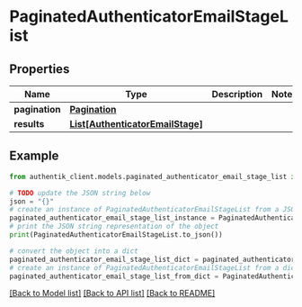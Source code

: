 # PaginatedAuthenticatorEmailStageList


## Properties

Name | Type | Description | Notes
------------ | ------------- | ------------- | -------------
**pagination** | [**Pagination**](Pagination.md) |  | 
**results** | [**List[AuthenticatorEmailStage]**](AuthenticatorEmailStage.md) |  | 

## Example

```python
from authentik_client.models.paginated_authenticator_email_stage_list import PaginatedAuthenticatorEmailStageList

# TODO update the JSON string below
json = "{}"
# create an instance of PaginatedAuthenticatorEmailStageList from a JSON string
paginated_authenticator_email_stage_list_instance = PaginatedAuthenticatorEmailStageList.from_json(json)
# print the JSON string representation of the object
print(PaginatedAuthenticatorEmailStageList.to_json())

# convert the object into a dict
paginated_authenticator_email_stage_list_dict = paginated_authenticator_email_stage_list_instance.to_dict()
# create an instance of PaginatedAuthenticatorEmailStageList from a dict
paginated_authenticator_email_stage_list_from_dict = PaginatedAuthenticatorEmailStageList.from_dict(paginated_authenticator_email_stage_list_dict)
```
[[Back to Model list]](../README.md#documentation-for-models) [[Back to API list]](../README.md#documentation-for-api-endpoints) [[Back to README]](../README.md)


